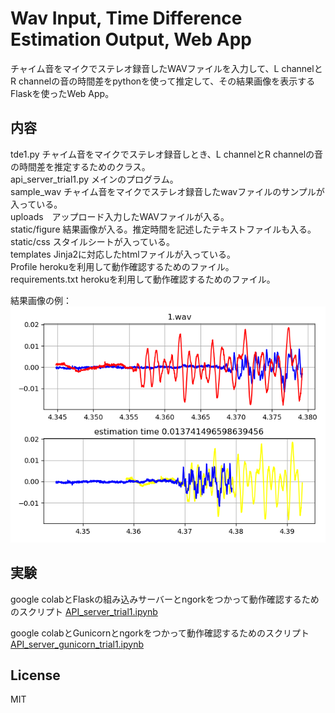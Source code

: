 #  Wav Input, Time Difference Estimation Output, Web App    

チャイム音をマイクでステレオ録音したWAVファイルを入力して、L channelとR channelの音の時間差をpythonを使って推定して、その結果画像を表示するFlaskを使ったWeb App。  



## 内容   

tde1.py チャイム音をマイクでステレオ録音しとき、L channelとR channelの音の時間差を推定するためのクラス。  
api_server_trial1.py メインのプログラム。  
sample_wav チャイム音をマイクでステレオ録音したwavファイルのサンプルが入っている。  
uploads　アップロード入力したWAVファイルが入る。  
static/figure 結果画像が入る。推定時間を記述したテキストファイルも入る。  
static/css スタイルシートが入っている。  
templates Jinja2に対応したhtmlファイルが入っている。  
Profile herokuを利用して動作確認するためのファイル。  
requirements.txt herokuを利用して動作確認するためのファイル。  
  
  
結果画像の例：  
 ![figure1](docs/sample_1.png)   
  
  
  
## 実験  
  
google colabとFlaskの組み込みサーバーとngorkをつかって動作確認するためのスクリプト
[API_server_trial1.ipynb](https://colab.research.google.com/github/shun60s/time-difference-WebApp/blob/master/API_server_trial1.ipynb)  

google colabとGunicornとngorkをつかって動作確認するためのスクリプト
[API_server_gunicorn_trial1.ipynb](https://colab.research.google.com/github/shun60s/time-difference-WebApp/blob/master/API_server_gunicorn_trial1.ipynb)  

## License    
MIT  



